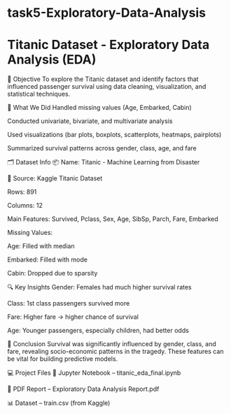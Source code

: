 # task5-Exploratory-Data-Analysis

# Titanic Dataset - Exploratory Data Analysis (EDA)

📌 Objective
To explore the Titanic dataset and identify factors that influenced passenger survival using data cleaning, visualization, and statistical techniques.

🧾 What We Did
Handled missing values (Age, Embarked, Cabin)

Conducted univariate, bivariate, and multivariate analysis

Used visualizations (bar plots, boxplots, scatterplots, heatmaps, pairplots)

Summarized survival patterns across gender, class, age, and fare

🗂️ Dataset Info
📦 Name: Titanic - Machine Learning from Disaster

📁 Source: Kaggle Titanic Dataset

Rows: 891

Columns: 12

Main Features:
Survived, Pclass, Sex, Age, SibSp, Parch, Fare, Embarked

Missing Values:

Age: Filled with median

Embarked: Filled with mode

Cabin: Dropped due to sparsity

🔍 Key Insights
Gender: Females had much higher survival rates

Class: 1st class passengers survived more

Fare: Higher fare → higher chance of survival

Age: Younger passengers, especially children, had better odds

🧠 Conclusion
Survival was significantly influenced by gender, class, and fare, revealing socio-economic patterns in the tragedy. These features can be vital for building predictive models.

💻 Project Files
📓 Jupyter Notebook – titanic_eda_final.ipynb

📄 PDF Report – Exploratory Data Analysis Report.pdf

📊 Dataset – train.csv (from Kaggle)
